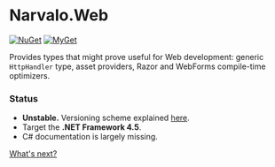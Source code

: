 Narvalo.Web
===========

[![NuGet](https://img.shields.io/nuget/v/Narvalo.Web.svg)](https://www.nuget.org/packages/Narvalo.Web/)
[![MyGet](https://img.shields.io/myget/narvalo-edge/v/Narvalo.Web.svg)](https://www.myget.org/feed/narvalo-edge/package/nuget/Narvalo.Web)

Provides types that might prove useful for Web development: generic
`HttpHandler` type, asset providers, Razor and WebForms compile-time optimizers.

### Status
- **Unstable.** Versioning scheme explained
  [here](https://github.com/chtoucas/Narvalo.NET/blob/master/docs/content/developer.md#versioning).
- Target the **.NET Framework 4.5**.
- C# documentation is largely missing.

[What's next?](https://github.com/chtoucas/Narvalo.NET/blob/master/issues.md)
